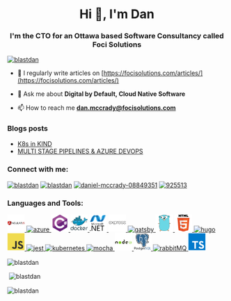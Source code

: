 <h1 align="center">Hi 👋, I'm Dan</h1>
<h3 align="center">I'm the CTO for an Ottawa based Software Consultancy called Foci Solutions</h3>

<p align="left"> <a href="https://twitter.com/blastdan" target="blank"><img src="https://img.shields.io/twitter/follow/blastdan?logo=twitter&style=for-the-badge" alt="blastdan" /></a> </p>

- 📝 I regularly write articles on [https://focisolutions.com/articles/](https://focisolutions.com/articles/)

- 💬 Ask me about **Digital by Default, Cloud Native Software**

- 📫 How to reach me **dan.mccrady@focisolutions.com**

### Blogs posts
<!-- BLOG-POST-LIST:START -->
- [K8s in KIND](https://dev.to/focisolutions/k8s-in-kind-1c)
- [MULTI STAGE PIPELINES &amp; AZURE DEVOPS](https://dev.to/focisolutions/multi-stage-pipelines-azure-devops-2b3p)
<!-- BLOG-POST-LIST:END -->

<h3 align="left">Connect with me:</h3>
<p align="left">
<a href="https://dev.to/blastdan" target="blank"><img align="center" src="https://cdn.jsdelivr.net/npm/simple-icons@3.0.1/icons/dev-dot-to.svg" alt="blastdan" height="30" width="40" /></a>
<a href="https://twitter.com/blastdan" target="blank"><img align="center" src="https://cdn.jsdelivr.net/npm/simple-icons@3.0.1/icons/twitter.svg" alt="blastdan" height="30" width="40" /></a>
<a href="https://linkedin.com/in/daniel-mccrady-08849351" target="blank"><img align="center" src="https://cdn.jsdelivr.net/npm/simple-icons@3.0.1/icons/linkedin.svg" alt="daniel-mccrady-08849351" height="30" width="40" /></a>
<a href="https://stackoverflow.com/users/925513" target="blank"><img align="center" src="https://cdn.jsdelivr.net/npm/simple-icons@3.0.1/icons/stackoverflow.svg" alt="925513" height="30" width="40" /></a>
</p>

<h3 align="left">Languages and Tools:</h3>
<p align="left"> <a href="https://angular.io" target="_blank"> <img src="https://raw.githubusercontent.com/devicons/devicon/master/icons/angularjs/angularjs-original-wordmark.svg" alt="angularjs" width="40" height="40"/> </a> <a href="https://azure.microsoft.com/en-in/" target="_blank"> <img src="https://www.vectorlogo.zone/logos/microsoft_azure/microsoft_azure-icon.svg" alt="azure" width="40" height="40"/> </a> <a href="https://www.w3schools.com/cs/" target="_blank"> <img src="https://raw.githubusercontent.com/devicons/devicon/master/icons/csharp/csharp-original.svg" alt="csharp" width="40" height="40"/> </a> <a href="https://www.docker.com/" target="_blank"> <img src="https://raw.githubusercontent.com/devicons/devicon/master/icons/docker/docker-original-wordmark.svg" alt="docker" width="40" height="40"/> </a> <a href="https://dotnet.microsoft.com/" target="_blank"> <img src="https://raw.githubusercontent.com/devicons/devicon/master/icons/dot-net/dot-net-original-wordmark.svg" alt="dotnet" width="40" height="40"/> </a> <a href="https://expressjs.com" target="_blank"> <img src="https://raw.githubusercontent.com/devicons/devicon/master/icons/express/express-original-wordmark.svg" alt="express" width="40" height="40"/> </a> <a href="https://www.gatsbyjs.com/" target="_blank"> <img src="https://www.vectorlogo.zone/logos/gatsbyjs/gatsbyjs-icon.svg" alt="gatsby" width="40" height="40"/> </a> <a href="https://golang.org" target="_blank"> <img src="https://raw.githubusercontent.com/devicons/devicon/master/icons/go/go-original.svg" alt="go" width="40" height="40"/> </a> <a href="https://www.w3.org/html/" target="_blank"> <img src="https://raw.githubusercontent.com/devicons/devicon/master/icons/html5/html5-original-wordmark.svg" alt="html5" width="40" height="40"/> </a> <a href="https://gohugo.io/" target="_blank"> <img src="https://api.iconify.design/logos-hugo.svg" alt="hugo" width="40" height="40"/> </a> <a href="https://developer.mozilla.org/en-US/docs/Web/JavaScript" target="_blank"> <img src="https://raw.githubusercontent.com/devicons/devicon/master/icons/javascript/javascript-original.svg" alt="javascript" width="40" height="40"/> </a> <a href="https://jestjs.io" target="_blank"> <img src="https://www.vectorlogo.zone/logos/jestjsio/jestjsio-icon.svg" alt="jest" width="40" height="40"/> </a> <a href="https://kubernetes.io" target="_blank"> <img src="https://www.vectorlogo.zone/logos/kubernetes/kubernetes-icon.svg" alt="kubernetes" width="40" height="40"/> </a> <a href="https://mochajs.org" target="_blank"> <img src="https://www.vectorlogo.zone/logos/mochajs/mochajs-icon.svg" alt="mocha" width="40" height="40"/> </a> <a href="https://nodejs.org" target="_blank"> <img src="https://raw.githubusercontent.com/devicons/devicon/master/icons/nodejs/nodejs-original-wordmark.svg" alt="nodejs" width="40" height="40"/> </a> <a href="https://www.postgresql.org" target="_blank"> <img src="https://raw.githubusercontent.com/devicons/devicon/master/icons/postgresql/postgresql-original-wordmark.svg" alt="postgresql" width="40" height="40"/> </a> <a href="https://www.rabbitmq.com" target="_blank"> <img src="https://www.vectorlogo.zone/logos/rabbitmq/rabbitmq-icon.svg" alt="rabbitMQ" width="40" height="40"/> </a> <a href="https://www.typescriptlang.org/" target="_blank"> <img src="https://raw.githubusercontent.com/devicons/devicon/master/icons/typescript/typescript-original.svg" alt="typescript" width="40" height="40"/> </a> </p>

<p><img align="center" src="https://github-readme-stats.vercel.app/api/top-langs?username=blastdan&show_icons=true&locale=en&layout=compact" alt="blastdan" /></p>

<p>&nbsp;<img align="center" src="https://github-readme-stats.vercel.app/api?username=blastdan&show_icons=true&locale=en" alt="blastdan" /></p>

<p><img align="center" src="https://github-readme-streak-stats.herokuapp.com/?user=blastdan&" alt="blastdan" /></p>
